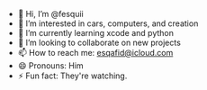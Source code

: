 - 👋 Hi, I’m @fesquii
- 👀 I’m interested in cars, computers, and creation
- 🌱 I’m currently learning xcode and python
- 💞️ I’m looking to collaborate on new projects
- 📫 How to reach me: esqafid@icloud.com
- 😄 Pronouns: Him
- ⚡ Fun fact: They're watching.

<!---
fesquii/fesquii is a ✨ special ✨ repository because its `README.md` (this file) appears on your GitHub profile.
You can click the Preview link to take a look at your changes.
--->
